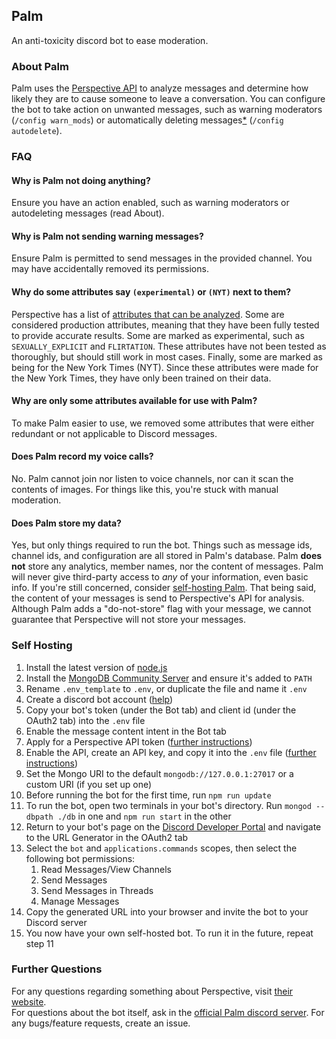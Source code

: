 ## Palm  
  
An anti-toxicity discord bot to ease moderation.  

### About Palm  
  
Palm uses the [Perspective API](https://perspectiveapi.com) to analyze messages and determine how likely they are to cause someone to leave a conversation. You can configure the bot to take action on unwanted messages, such as warning moderators (`/config warn_mods`) or automatically deleting messages[\*]([https://developers.perspectiveapi.com/s/about-the-api-model-cards?tabset-20254=2](https://developers.perspectiveapi.com/s/about-the-api-model-cards?tabset-20254=2)) (`/config autodelete`).  

### FAQ  
  
#### Why is Palm not doing anything?  
Ensure you have an action enabled, such as warning moderators or autodeleting messages (read About).  
  
#### Why is Palm not sending warning messages?  
Ensure Palm is permitted to send messages in the provided channel. You may have accidentally removed its permissions.  
  
#### Why do some attributes say `(experimental)` or `(NYT)` next to them?  
Perspective has a list of [attributes that can be analyzed](https://developers.perspectiveapi.com/s/about-the-api-attributes-and-languages?language=en_US). Some are considered production attributes, meaning that they have been fully tested to provide accurate results. Some are marked as experimental, such as `SEXUALLY_EXPLICIT` and `FLIRTATION`. These attributes have not been tested as thoroughly, but should still work in most cases. Finally, some are marked as being for the New York Times (NYT). Since these attributes were made for the New York Times, they have only been trained on their data.  
  
#### Why are only some attributes available for use with Palm?  
To make Palm easier to use, we removed some attributes that were either redundant or not applicable to Discord messages.  
  
#### Does Palm record my voice calls?  
No. Palm cannot join nor listen to voice channels, nor can it scan the contents of images. For things like this, you're stuck with manual moderation.  
  
#### Does Palm store my data?  
Yes, but only things required to run the bot. Things such as message ids, channel ids, and configuration are all stored in Palm's database. Palm __does not__ store any analytics, member names, nor the content of messages. Palm will never give third-party access to _any_ of your information, even basic info. If you're still concerned, consider [self-hosting Palm](https://github.com/lGrom/antitoxicity-bot#self-hosting). That being said, the content of your messages is send to Perspective's API for analysis. Although Palm adds a "do-not-store" flag with your message, we cannot guarantee that Perspective will not store your messages.
  
### Self Hosting  
  
1. Install the latest version of [node.js](https://nodejs.org)  
2. Install the [MongoDB Community Server](https://www.mongodb.com/try/download/community) and ensure it's added to `PATH`
3. Rename `.env_template` to `.env`, or duplicate the file and name it `.env`
4. Create a discord bot account ([help](https://discord.com/developers/docs/getting-started#step-1-creating-an-app))
5. Copy your bot's token (under the Bot tab) and client id (under the OAuth2 tab) into the `.env` file
6. Enable the message content intent in the Bot tab
7. Apply for a Perspective API token ([further instructions](https://developers.perspectiveapi.com/s/docs-get-started))
8. Enable the API, create an API key, and copy it into the `.env` file ([further instructions](https://developers.perspectiveapi.com/s/docs-enable-the-api))
9. Set the Mongo URI to the default `mongodb://127.0.0.1:27017` or a custom URI (if you set up one)
10. Before running the bot for the first time, run `npm run update`
11. To run the bot, open two terminals in your bot's directory. Run `mongod --dbpath ./db` in one and `npm run start` in the other
12. Return to your bot's page on the [Discord Developer Portal](https://discord.com/developers/applications) and navigate to the URL Generator in the OAuth2 tab
13. Select the `bot` and `applications.commands` scopes, then select the following bot permissions:
	1. Read Messages/View Channels
	3. Send Messages
	4. Send Messages in Threads
	5. Manage Messages
14. Copy the generated URL into your browser and invite the bot to your Discord server
15. You now have your own self-hosted bot. To run it in the future, repeat step 11
  
### Further Questions  
  
For any questions regarding something about Perspective, visit [their website](https://perspectiveapi.com).  
For questions about the bot itself, ask in the [official Palm discord server](https://discord.gg/C8dXbvU92z). For any bugs/feature requests, create an issue.
